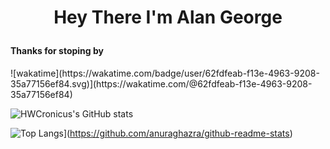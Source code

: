 <H1><p align="center">Hey There I'm Alan George</p></h1>

<h4> Thanks for stoping by</h4>
![wakatime](https://wakatime.com/badge/user/62fdfeab-f13e-4963-9208-35a77156ef84.svg)](https://wakatime.com/@62fdfeab-f13e-4963-9208-35a77156ef84)

![HWCronicus's GitHub stats](https://github-readme-stats.vercel.app/api?username=HWCronicus&count_private=true&border_color=222222&hide=issues&show_icons=true&include_all_commits=true)

![Top Langs](https://github-readme-stats.vercel.app/api/top-langs/?username=HWCronicus&layout=compact)](https://github.com/anuraghazra/github-readme-stats)

<!--
**HWCronicus/HWCronicus** is a ✨ _special_ ✨ repository because its `README.md` (this file) appears on your GitHub profile.

Here are some ideas to get you started:

- 🔭 I’m currently working on ...
- 🌱 I’m currently learning ...
- 👯 I’m looking to collaborate on ...
- 🤔 I’m looking for help with ...
- 💬 Ask me about ...
- 📫 How to reach me: ...
- 😄 Pronouns: ...
- ⚡ Fun fact: ...
-->
